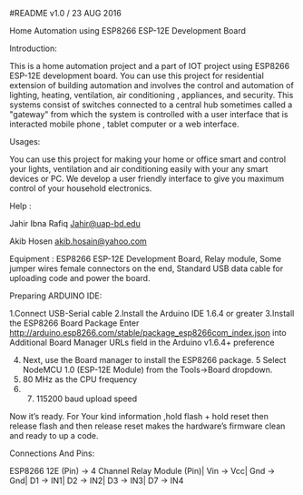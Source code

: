 #README v1.0  /  23 AUG 2016


Home Automation using  ESP8266 ESP-12E Development Board 



Introduction:

This is a home automation project and a part of IOT project using ESP8266 ESP-12E development  board. You can use this project for residential extension of building automation and involves the control and automation of lighting, heating, ventilation, air conditioning , appliances, and security. This systems  consist of switches connected to a central hub sometimes called a "gateway" from which the system is controlled with a user interface that is interacted mobile phone , tablet computer or a web interface. 

Usages:

You can use this project for making your home or office smart and control your lights, ventilation and air conditioning  easily with your any smart devices or PC. We  develop a user friendly interface to give you maximum control of your household electronics.

Help :

Jahir Ibna Rafiq
Jahir@uap-bd.edu


Akib Hosen
akib.hosain@yahoo.com



Equipment :
ESP8266 ESP-12E Development Board, Relay module, Some jumper wires female connectors on the end, Standard USB data cable for uploading code and power  the board.

Preparing  ARDUINO IDE:

1.Connect USB-Serial cable 
2.Install the Arduino IDE 1.6.4 or greater
3.Install the ESP8266 Board Package Enter 
http://arduino.esp8266.com/stable/package_esp8266com_index.json
into Additional Board Manager URLs field in the Arduino v1.6.4+ preference
 
4. Next, use the Board manager to install the ESP8266 package. 
5 Select  NodeMCU 1.0 (ESP-12E Module) from the Tools->Board dropdown.
6. 80 MHz as the CPU frequency
7. 7. 115200 baud upload speed
 
Now it’s ready. For Your kind information ,hold flash + hold reset then release flash and then release reset makes the hardware’s firmware  clean  and ready to up a code.

Connections And Pins:

ESP8266 12E (Pin) -> 4 Channel Relay Module (Pin)|
Vin	           ->            Vcc|
Gnd              ->       	Gnd|
D1                ->      	IN1|
D2                  ->    	IN2|
D3                    ->  	IN3|
D7                      ->	IN4



 




